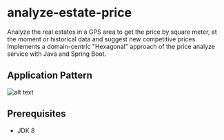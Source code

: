 # analyze-estate-price
Analyze the real estates in a GPS area to get the price by square meter, at the moment or historical data and suggest new competitive prices.
Implements a domain-centric "Hexagonal" approach of the price analyze service  with Java and Spring Boot.

## Application Pattern
![alt text](https://labs.septeni-technology.jp/wp-content/uploads/2020/10/archi_hexa_en_06.png)

## Prerequisites

* JDK 8
